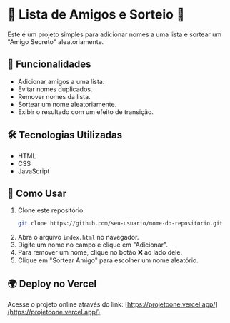 # 🎉 Lista de Amigos e Sorteio 🎉

Este é um projeto simples para adicionar nomes a uma lista e sortear um "Amigo Secreto" aleatoriamente.

## 📌 Funcionalidades
- Adicionar amigos a uma lista.
- Evitar nomes duplicados.
- Remover nomes da lista.
- Sortear um nome aleatoriamente.
- Exibir o resultado com um efeito de transição.

## 🛠️ Tecnologias Utilizadas
- HTML
- CSS
- JavaScript

## 🚀 Como Usar
1. Clone este repositório:
   ```sh
   git clone https://github.com/seu-usuario/nome-do-repositorio.git
   ```
2. Abra o arquivo `index.html` no navegador.
3. Digite um nome no campo e clique em "Adicionar".
4. Para remover um nome, clique no botão ❌ ao lado dele.
5. Clique em "Sortear Amigo" para escolher um nome aleatório.

## 🌍 Deploy no Vercel
Acesse o projeto online através do link:
[https://projetoone.vercel.app/](https://projetoone.vercel.app/)





